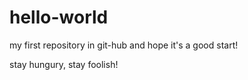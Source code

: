 # hello-world
my first repository in git-hub and hope it's a good start!


stay hungury, stay foolish!
